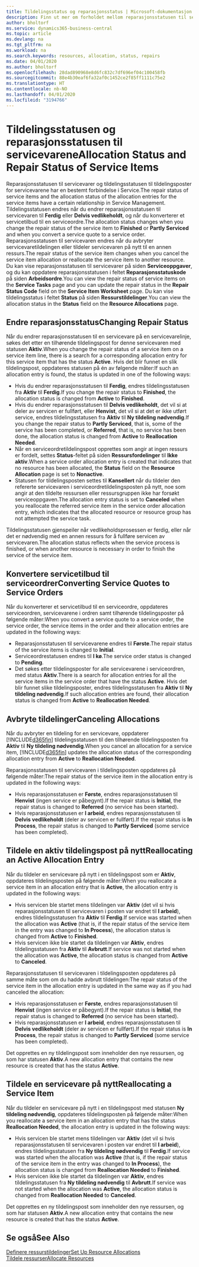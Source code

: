 ```yaml
---
title: Tildelingsstatus og reparasjonsstatus | Microsoft-dokumentasjon
description: Finn ut mer om forholdet mellom reparasjonsstatusen til servicevarer og tildelingsstatusen til tildelingspostene for dem.
author: bholtorf
ms.service: dynamics365-business-central
ms.topic: article
ms.devlang: na
ms.tgt_pltfrm: na
ms.workload: na
ms.search.keywords: resources, allocation, status, repairs
ms.date: 04/01/2020
ms.author: bholtorf
ms.openlocfilehash: 28dad890968e8d6fc832c7df696ef04c100458fb
ms.sourcegitcommit: 88e4b30eaf6fa32af0c1452ce2f85ff1111c75e2
ms.translationtype: HT
ms.contentlocale: nb-NO
ms.lasthandoff: 04/01/2020
ms.locfileid: "3194766"
---
```

# <a name="allocation-status-and-repair-status-of-service-items"></a><span data-ttu-id="790e9-103">Tildelingsstatusen og reparasjonsstatusen til servicevarene</span><span class="sxs-lookup"><span data-stu-id="790e9-103">Allocation Status and Repair Status of Service Items</span></span>
<span data-ttu-id="790e9-104">Reparasjonsstatusen til servicevarer og tildelingsstatusen til tildelingsposter for servicevarene har en bestemt forbindelse i Service.</span><span class="sxs-lookup"><span data-stu-id="790e9-104">The repair status of service items and the allocation status of the allocation entries for the service items have a certain relationship in Service Management.</span></span> <span data-ttu-id="790e9-105">Tildelingsstatusen endres når du endrer reparasjonsstatusen til servicevaren til **Ferdig** eller **Delvis vedlikeholdt**, og når du konverterer et servicetilbud til en serviceordre.</span><span class="sxs-lookup"><span data-stu-id="790e9-105">The allocation status changes when you change the repair status of the service item to **Finished** or **Partly Serviced** and when you convert a service quote to a service order.</span></span> <span data-ttu-id="790e9-106">Reparasjonsstatusen til servicevaren endres når du avbryter servicevaretildelingen eller tildeler servicevaren på nytt til en annen ressurs.</span><span class="sxs-lookup"><span data-stu-id="790e9-106">The repair status of the service item changes when you cancel the service item allocation or reallocate the service item to another resource.</span></span> <span data-ttu-id="790e9-107">Du kan vise reparasjonsstatusen til servicevarer på siden **Serviceoppgaver**, og du kan oppdatere reparasjonsstatusen i feltet **Reparasjonsstatuskode** på siden **Arbeidsordre**.</span><span class="sxs-lookup"><span data-stu-id="790e9-107">You can view the repair status of service items on the **Service Tasks** page and you can update the repair status in the **Repair Status Code** field on the **Service Item Worksheet** page.</span></span> <span data-ttu-id="790e9-108">Du kan vise tildelingsstatus i feltet **Status** på siden **Ressurstildelinger**.</span><span class="sxs-lookup"><span data-stu-id="790e9-108">You can view the allocation status in the **Status** field on the **Resource Allocations** page.</span></span>  
  
## <a name="changing-repair-status"></a><span data-ttu-id="790e9-109">Endre reparasjonsstatus</span><span class="sxs-lookup"><span data-stu-id="790e9-109">Changing Repair Status</span></span>  
<span data-ttu-id="790e9-110">Når du endrer reparasjonsstatusen til en servicevare på en servicevarelinje, søkes det etter en tilhørende tildelingspost for denne servicevaren med statusen **Aktiv**.</span><span class="sxs-lookup"><span data-stu-id="790e9-110">When you change the repair status of a service item on a service item line, there is a search for a corresponding allocation entry for this service item that has the status **Active**.</span></span> <span data-ttu-id="790e9-111">Hvis det blir funnet en slik tildelingspost, oppdateres statusen på én av følgende måter:</span><span class="sxs-lookup"><span data-stu-id="790e9-111">If such an allocation entry is found, the status is updated in one of the following ways:</span></span>  
  
* <span data-ttu-id="790e9-112">Hvis du endrer reparasjonsstatusen til **Ferdig**, endres tildelingsstatusen fra **Aktiv** til **Ferdig**.</span><span class="sxs-lookup"><span data-stu-id="790e9-112">If you change the repair status to **Finished**, the allocation status is changed from **Active** to **Finished**.</span></span>  
* <span data-ttu-id="790e9-113">Hvis du endrer reparasjonsstatusen til **Delvis vedlikeholdt**, det vil si at deler av servicen er fullført, eller **Henvist**, det vil si at det er ikke utført service, endres tildelingsstatusen fra **Aktiv** til **Ny tildeling nødvendig**.</span><span class="sxs-lookup"><span data-stu-id="790e9-113">If you change the repair status to **Partly Serviced**, that is, some of the service has been completed, or **Referred**, that is, no service has been done, the allocation status is changed from **Active** to **Reallocation Needed**.</span></span>  
* <span data-ttu-id="790e9-114">Når en serviceordretildelingspost opprettes som angir at ingen ressurs er fordelt, settes **Status**-feltet på siden **Ressursfordelinger** til **Ikke aktiv**.</span><span class="sxs-lookup"><span data-stu-id="790e9-114">When a service order allocation entry is created that indicates that no resource has been allocated, the **Status** field on the **Resource Allocation** page is set to **Nonactive**.</span></span>  
* <span data-ttu-id="790e9-115">Statusen for tildelingsposten settes til **Kansellert** når du tildeler den refererte servicevaren i serviceordretildelingsposten på nytt, noe som angir at den tildelte ressursen eller ressursgruppen ikke har forsøkt serviceoppgaven.</span><span class="sxs-lookup"><span data-stu-id="790e9-115">The allocation entry status is set to **Canceled** when you reallocate the referred service item in the service order allocation entry, which indicates that the allocated resource or resource group has not attempted the service task.</span></span>  
  
<span data-ttu-id="790e9-116">Tildelingsstatusen gjenspeiler når vedlikeholdsprosessen er ferdig, eller når det er nødvendig med en annen ressurs for å fullføre servicen av servicevaren.</span><span class="sxs-lookup"><span data-stu-id="790e9-116">The allocation status reflects when the service process is finished, or when another resource is necessary in order to finish the service of the service item.</span></span>  
  
## <a name="converting-service-quotes-to-service-orders"></a><span data-ttu-id="790e9-117">Konvertere servicetilbud til serviceordrer</span><span class="sxs-lookup"><span data-stu-id="790e9-117">Converting Service Quotes to Service Orders</span></span>  
<span data-ttu-id="790e9-118">Når du konverterer et servicetilbud til en serviceordre, oppdateres serviceordren, servicevarene i ordren samt tilhørende tildelingsposter på følgende måter:</span><span class="sxs-lookup"><span data-stu-id="790e9-118">When you convert a service quote to a service order, the service order, the service items in the order and their allocation entries are updated in the following ways:</span></span>  
  
* <span data-ttu-id="790e9-119">Reparasjonsstatusen til servicevarene endres til **Første**.</span><span class="sxs-lookup"><span data-stu-id="790e9-119">The repair status of the service items is changed to **Initial**.</span></span>  
* <span data-ttu-id="790e9-120">Serviceordrestatusen endres til **I kø**.</span><span class="sxs-lookup"><span data-stu-id="790e9-120">The service order status is changed to **Pending**.</span></span>  
* <span data-ttu-id="790e9-121">Det søkes etter tildelingsposter for alle servicevarene i serviceordren, med status **Aktiv**.</span><span class="sxs-lookup"><span data-stu-id="790e9-121">There is a search for allocation entries for all the service items in the service order that have the status **Active**.</span></span> <span data-ttu-id="790e9-122">Hvis det blir funnet slike tildelingsposter, endres tildelingsstatusen fra **Aktiv** til **Ny tildeling nødvendig**.</span><span class="sxs-lookup"><span data-stu-id="790e9-122">If such allocation entries are found, their allocation status is changed from **Active** to **Reallocation Needed**.</span></span>  
  
## <a name="canceling-allocations"></a><span data-ttu-id="790e9-123">Avbryte tildelinger</span><span class="sxs-lookup"><span data-stu-id="790e9-123">Canceling Allocations</span></span>  
<span data-ttu-id="790e9-124">Når du avbryter en tildeling for en servicevare, oppdaterer [!INCLUDE[d365fin](includes/d365fin_md.md)] tildelingsstatusen til den tilhørende tildelingsposten fra **Aktiv** til **Ny tildeling nødvendig**.</span><span class="sxs-lookup"><span data-stu-id="790e9-124">When you cancel an allocation for a service item, [!INCLUDE[d365fin](includes/d365fin_md.md)] updates the allocation status of the corresponding allocation entry from **Active** to **Reallocation Needed**.</span></span>

<span data-ttu-id="790e9-125">Reparasjonsstatusen til servicevaren i tildelingsposten oppdateres på følgende måter:</span><span class="sxs-lookup"><span data-stu-id="790e9-125">The repair status of the service item in the allocation entry is updated in the following ways:</span></span>  
  
* <span data-ttu-id="790e9-126">Hvis reparasjonsstatusen er **Første**, endres reparasjonsstatusen til **Henvist** (ingen service er påbegynt).</span><span class="sxs-lookup"><span data-stu-id="790e9-126">If the repair status is **Initial**, the repair status is changed to **Referred** (no service has been started).</span></span>  
* <span data-ttu-id="790e9-127">Hvis reparasjonsstatusen er **I arbeid**, endres reparasjonsstatusen til **Delvis vedlikeholdt** (deler av servicen er fullført).</span><span class="sxs-lookup"><span data-stu-id="790e9-127">If the repair status is **In Process**, the repair status is changed to **Partly Serviced** (some service has been completed).</span></span>  
  
## <a name="reallocating-an-active-allocation-entry"></a><span data-ttu-id="790e9-128">Tildele en aktiv tildelingspost på nytt</span><span class="sxs-lookup"><span data-stu-id="790e9-128">Reallocating an Active Allocation Entry</span></span>  
<span data-ttu-id="790e9-129">Når du tildeler en servicevare på nytt i en tildelingspost som er **Aktiv**, oppdateres tildelingsposten på følgende måter:</span><span class="sxs-lookup"><span data-stu-id="790e9-129">When you reallocate a service item in an allocation entry that is **Active**, the allocation entry is updated in the following ways:</span></span>  
  
* <span data-ttu-id="790e9-130">Hvis servicen ble startet mens tildelingen var **Aktiv** (det vil si hvis reparasjonsstatusen til servicevaren i posten var endret til **I arbeid**), endres tildelingsstatusen fra **Aktiv** til **Ferdig**.</span><span class="sxs-lookup"><span data-stu-id="790e9-130">If service was started when the allocation was **Active** (that is, if the repair status of the service item in the entry was changed to **In Process**), the allocation status is changed from **Active** to **Finished**.</span></span>  
* <span data-ttu-id="790e9-131">Hvis servicen ikke ble startet da tildelingen var **Aktiv**, endres tildelingsstatusen fra **Aktiv** til **Avbrutt**.</span><span class="sxs-lookup"><span data-stu-id="790e9-131">If service was not started when the allocation was **Active**, the allocation status is changed from **Active** to **Canceled**.</span></span>  
  
<span data-ttu-id="790e9-132">Reparasjonsstatusen til servicevaren i tildelingsposten oppdateres på samme måte som om du hadde avbrutt tildelingen:</span><span class="sxs-lookup"><span data-stu-id="790e9-132">The repair status of the service item in the allocation entry is updated in the same way as if you had canceled the allocation:</span></span>  
  
* <span data-ttu-id="790e9-133">Hvis reparasjonsstatusen er **Første**, endres reparasjonsstatusen til **Henvist** (ingen service er påbegynt).</span><span class="sxs-lookup"><span data-stu-id="790e9-133">If the repair status is **Initial**, the repair status is changed to **Referred** (no service has been started).</span></span>  
* <span data-ttu-id="790e9-134">Hvis reparasjonsstatusen er **I arbeid**, endres reparasjonsstatusen til **Delvis vedlikeholdt** (deler av servicen er fullført).</span><span class="sxs-lookup"><span data-stu-id="790e9-134">If the repair status is **In Process**, the repair status is changed to **Partly Serviced** (some service has been completed).</span></span>  
  
<span data-ttu-id="790e9-135">Det opprettes en ny tildelingspost som inneholder den nye ressursen, og som har statusen **Aktiv**.</span><span class="sxs-lookup"><span data-stu-id="790e9-135">A new allocation entry that contains the new resource is created that has the status **Active**.</span></span>  
  
## <a name="reallocating-a-service-item"></a><span data-ttu-id="790e9-136">Tildele en servicevare på nytt</span><span class="sxs-lookup"><span data-stu-id="790e9-136">Reallocating a Service Item</span></span>  
<span data-ttu-id="790e9-137">Når du tildeler en servicevare på nytt i en tildelingspost med statusen **Ny tildeling nødvendig**, oppdateres tildelingsposten på følgende måter:</span><span class="sxs-lookup"><span data-stu-id="790e9-137">When you reallocate a service item in an allocation entry that has the status **Reallocation Needed**, the allocation entry is updated in the following ways:</span></span>  
  
* <span data-ttu-id="790e9-138">Hvis servicen ble startet mens tildelingen var **Aktiv** (det vil si hvis reparasjonsstatusen til servicevaren i posten var endret til **I arbeid**), endres tildelingsstatusen fra **Ny tildeling nødvendig** til **Ferdig**.</span><span class="sxs-lookup"><span data-stu-id="790e9-138">If service was started when the allocation was **Active** (that is, if the repair status of the service item in the entry was changed to **In Process**), the allocation status is changed from **Reallocation Needed** to **Finished**.</span></span>  
* <span data-ttu-id="790e9-139">Hvis servicen ikke ble startet da tildelingen var **Aktiv**, endres tildelingsstatusen fra **Ny tildeling nødvendig** til **Avbrutt**.</span><span class="sxs-lookup"><span data-stu-id="790e9-139">If service was not started when the allocation was **Active**, the allocation status is changed from **Reallocation Needed** to **Canceled**.</span></span>  
  
<span data-ttu-id="790e9-140">Det opprettes en ny tildelingspost som inneholder den nye ressursen, og som har statusen **Aktiv**.</span><span class="sxs-lookup"><span data-stu-id="790e9-140">A new allocation entry that contains the new resource is created that has the status **Active**.</span></span>  
  
## <a name="see-also"></a><span data-ttu-id="790e9-141">Se også</span><span class="sxs-lookup"><span data-stu-id="790e9-141">See Also</span></span>  
[<span data-ttu-id="790e9-142">Definere ressurstildelinger</span><span class="sxs-lookup"><span data-stu-id="790e9-142">Set Up Resource Allocations</span></span>](service-how-setup-resource-allocation.md)  
[<span data-ttu-id="790e9-143">Tildele ressurser</span><span class="sxs-lookup"><span data-stu-id="790e9-143">Allocate Resources</span></span>](service-how-to-allocate-resources.md)  

